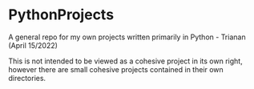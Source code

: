 # PythonProjects
 A general repo for my own projects written primarily in Python - Trianan (April 15/2022)

 This is not intended to be viewed as a cohesive project in its own right,
however there are small cohesive projects contained in their own directories.
